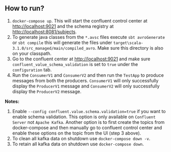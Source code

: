 ## How to run?
1. `docker-compose up`. This will start the confluent control center at [http://localhost:9021](http://localhost:9021) and the schema registry at [http://localhost:8081/subjects](http://localhost:8081/subjects).
2. To generate java classes from the `*.avsc` files execute `sbt avroGenerate` or `sbt compile` this will generate the files under `target\scala-3.1.0/src_managed/main/compiled_avro`. Make sure this directory is also on your classpath.
3. Go to the confluent center at [http://localhost:9021](http://localhost:9021) and make sure `confluent_value_schema_validation` is set to `true` under the `configuration` tab.
4. Run the `ConsumerV1` and `ConsumerV2` and then run the `TestApp` to produce messages from both the producers. `ConsumerV1` will only successfully display the `ProducerV1` message and `ConsumerV2` will only successfully display the `ProducerV2` message.

**Notes:**
1. Enable `--config confluent.value.schema.validation=true` if you want to enable schema validation. This option is only available on `Confluent Server` not `Apache Kafka`. Another option is to first create the topics from docker-compose and then manually go to confluent control center and enable these options on the topic from the UI (step 3 above).
2. To clean all kafka data on shutdown use `docker-compose down -v`.
3. To retain all kafka data on shutdown use `docker-compose down`.
